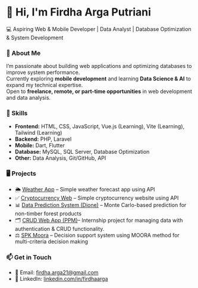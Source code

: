 # 👋 Hi, I'm Firdha Arga Putriani  

💻 Aspiring Web & Mobile Developer | Data Analyst | Database Optimization & System Development  

### 🚀 About Me
I’m passionate about building web applications and optimizing databases to improve system performance.  
Currently exploring **mobile development** and learning **Data Science & AI** to expand my technical expertise.  
Open to **freelance, remote, or part-time opportunities** in web development and data analysis.  

### 📌 Skills
- **Frontend:** HTML, CSS, JavaScript, Vue.js (Learning), Vite (Learning), Tailwind (Learning)
- **Backend:** PHP, Laravel
- **Mobile:** Dart, Flutter
- **Database:** MySQL, SQL Server, Database Optimization  
- **Other:** Data Analysis, Git/GitHub, API

### 🖥️ Projects
- 🌦️ [Weather App](https://github.com/FirdhaArgaPutriani/Weather_JavaSricpt) – Simple weather forecast app using API  
- ✅ [Cryptocurrency Web](https://github.com/FirdhaArgaPutriani/cryptocurrency_web_js) – Simple cryptocurrency website using API
- 📊 [Data Prediction System (Dione)](https://github.com/FirdhaArgaPutriani/skripsiV6) – Monte Carlo-based prediction for non-timber forest products
- 🗂️ [CRUD Web App (PPM)](https://github.com/FirdhaArgaPutriani/ppmnew)– Internship project for managing data with authentication & CRUD functionality.
- ⚖️ [SPK Moora](https://github.com/FirdhaArgaPutriani/SPK-MOORA) – Decision support system using MOORA method for multi-criteria decision making

### 📫 Get in Touch
- 📧 Email: firdha.arga21@gmail.com  
- 💼 LinkedIn: [linkedin.com/in/firdhaarga](https://linkedin.com/in/firdhaarga)  
